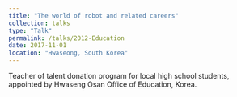 ```yaml
---
title: "The world of robot and related careers"
collection: talks
type: "Talk"
permalink: /talks/2012-Education
date: 2017-11-01
location: "Hwaseong, South Korea"
---
```


Teacher of talent donation program for local high school students, appointed by Hwaseng Osan Office of Education, Korea.


